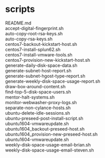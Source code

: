 # scripts
 README.md  
 accept-digital-fingerprint.sh  
 auto-copy-root-rsa-keys.sh     
 auto-copy-rsa-keys.sh  
 centos7-backout-kickstart-host.sh  
 centos7-install-splun62.sh   
 centos7-install-vmware-tools.sh  
 centos7-provision-new-kickstart-host.sh    
 generate-daily-disk-space-data.sh   
 generate-subnet-host-report.sh   
 generate-subnet-hgost-type-report.sh   
 generate-weekly-disk-space-usage-report.sh   
 draw-box-around-content.sh  
 find-top-5-disk-space-users.sh   
 mentor-halt-systems.sh   
 monitor-webwasher-proxy-logs.sh   
 separate-non-cylance-hosts.sh   
 ubuntu-delete-idle-sessions.sh   
 ubuntu-preseed-post-install-script.sh   
 ubuntu1604-vmwareupdate.sh  
 ubuntu1604_backout-preseed-host.sh    
 ubuntu1604_provision-new-preseed-host.sh   
 ubuntu1604-vmwareupdate.sh   
 weekly-disk-space-usage-email-brian.sh   
 weekly-disk-space-usage-email-steven.sh         
